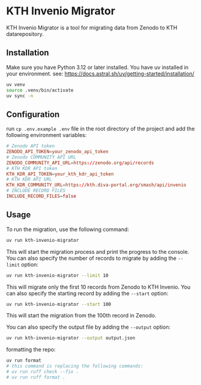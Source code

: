 # KTH Invenio Migrator

KTH Invenio Migrator is a tool for migrating data from Zenodo to KTH datarepository.

## Installation
Make sure you have Python 3.12 or later installed.
You have uv installed in your environment. see: https://docs.astral.sh/uv/getting-started/installation/

```bash
uv venv
source .venv/bin/activate
uv sync -n
```

## Configuration

run `cp .env.example .env` file in the root directory of the project and add the following environment variables:

```toml
# Zenodo API token
ZENODO_API_TOKEN=your_zenodo_api_token
# Zenodo COMMUNITY API URL
ZENODO_COMMUNITY_API_URL=https://zenodo.org/api/records
# KTH KDR API token
KTH_KDR_API_TOKEN=your_kth_kdr_api_token
# KTH KDR API URL
KTH_KDR_COMMUNITY_URL=https://kth.diva-portal.org/smash/api/invenio
# INCLUDE RECORD FILES
INCLUDE_RECORD_FILES=false
```

## Usage
To run the migration, use the following command:

```bash
uv run kth-invenio-migrator
```
This will start the migration process and print the progress to the console.
You can also specify the number of records to migrate by adding the `--limit` option:

```bash
uv run kth-invenio-migrator --limit 10
```
This will migrate only the first 10 records from Zenodo to KTH Invenio.
You can also specify the starting record by adding the `--start` option:

```bash
uv run kth-invenio-migrator --start 100
```
This will start the migration from the 100th record in Zenodo.

You can also specify the output file by adding the `--output` option:
```bash
uv run kth-invenio-migrator --output output.json
```

formatting the repo:

```bash
uv run format
# this command is replacing the following commands:
# uv run ruff check --fix .
# uv run ruff format .
```